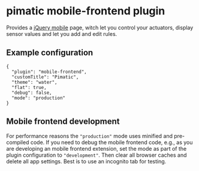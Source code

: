 pimatic mobile-frontend plugin
======================

Provides a [jQuery mobile](http://jquerymobile.com/) page, witch let you control
your actuators, display sensor values and let you add and edit rules. 

Example configuration
---------------------

    {
      "plugin": "mobile-frontend",
      "customTitle": "Pimatic", 
      "theme": "water",
      "flat": true,
      "debug": false,
      "mode": "production"
    }
    
Mobile frontend development
---------------------------

For performance reasons the `"production"` mode uses minified and pre-compiled code. If you need to debug the mobile frontend code, e.g., as you are developing an mobile frontend extension, set the mode as part of the plugin configuration to `"development"`. Then clear all browser caches and delete all app settings. Best is to use an incognito tab for testing.  
